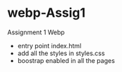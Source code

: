 # webp-Assig1
Assignment 1 Webp

- entry point index.html
- add all the styles in styles.css
- boostrap enabled in all the pages